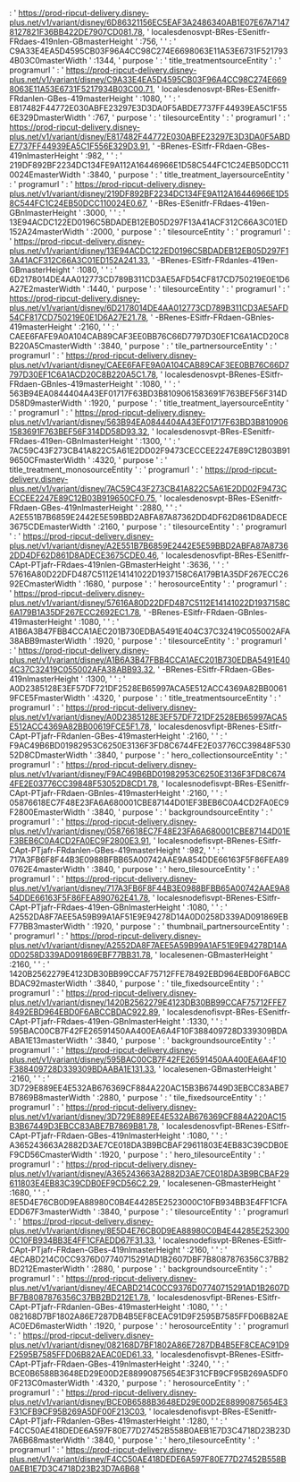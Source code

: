 : ' https://prod-ripcut-delivery.disney-plus.net/v1/variant/disney/6D86321156EC5EAF3A2486340AB1E07E67A71478127821F36BB422DE7907CD081.78, ' localesdenosvpt-BRes-ESenitfr-FRdaes-419nlen-GBmasterHeight ' :756, '  ' : ' C9A33E4EA5D4595CB03F96A4CC98C274E6698063E11A53E6731F5217934B03C0masterWidth ' :1344, ' purpose ' : ' title_treatmentsourceEntity ' : ' programurl ' : ' https://prod-ripcut-delivery.disney-plus.net/v1/variant/disney/C9A33E4EA5D4595CB03F96A4CC98C274E6698063E11A53E6731F5217934B03C00.71, ' localesdenosvpt-BRes-ESenitfr-FRdanlen-GBes-419masterHeight ' :1080, '  ' : ' E817482F44772E030ABFE23297E3D3DA0F5ABDE7737FF44939EA5C1F556E329DmasterWidth ' :767, ' purpose ' : ' tilesourceEntity ' : ' programurl ' : ' https://prod-ripcut-delivery.disney-plus.net/v1/variant/disney/E817482F44772E030ABFE23297E3D3DA0F5ABDE7737FF44939EA5C1F556E329D3.91, ' -BRenes-ESitfr-FRdaen-GBes-419nlmasterHeight ' :982, '  ' : ' 219DF892BF2234DC134FE9A112A16446966E1D58C544FC1C24EB50DCC110024EmasterWidth ' :3840, ' purpose ' : ' title_treatment_layersourceEntity ' : ' programurl ' : ' https://prod-ripcut-delivery.disney-plus.net/v1/variant/disney/219DF892BF2234DC134FE9A112A16446966E1D58C544FC1C24EB50DCC110024E0.67, ' -BRes-ESenitfr-FRdaes-419en-GBnlmasterHeight ' :3000, '  ' : ' 13E94ACDC122ED0196C5BDADEB12EB05D297F13A41ACF312C66A3C01ED152A24masterWidth ' :2000, ' purpose ' : ' tilesourceEntity ' : ' programurl ' : ' https://prod-ripcut-delivery.disney-plus.net/v1/variant/disney/13E94ACDC122ED0196C5BDADEB12EB05D297F13A41ACF312C66A3C01ED152A241.33, ' -BRenes-ESitfr-FRdanles-419en-GBmasterHeight ' :1080, '  ' : ' 6D2178014DE4AA012773CD789B311CD3AE5AFD54CF817CD750219E0E1D6A27E2masterWidth ' :1440, ' purpose ' : ' tilesourceEntity ' : ' programurl ' : ' https://prod-ripcut-delivery.disney-plus.net/v1/variant/disney/6D2178014DE4AA012773CD789B311CD3AE5AFD54CF817CD750219E0E1D6A27E21.78, ' -BRenes-ESitfr-FRdaen-GBnles-419masterHeight ' :2160, '  ' : ' CAEE6FAFE9A0A104CAB89CAF3EE0BB76C66D7797D30EF1C6A1ACD20C8B220A5CmasterWidth ' :3840, ' purpose ' : ' tile_partnersourceEntity ' : ' programurl ' : ' https://prod-ripcut-delivery.disney-plus.net/v1/variant/disney/CAEE6FAFE9A0A104CAB89CAF3EE0BB76C66D7797D30EF1C6A1ACD20C8B220A5C1.78, ' localesdenosvpt-BRenes-ESitfr-FRdaen-GBnles-419masterHeight ' :1080, '  ' : ' 563B94EA0844404A43EF01717F63BD3B8109061583691F763BEF56F314DD58D9masterWidth ' :1920, ' purpose ' : ' title_treatment_layersourceEntity ' : ' programurl ' : ' https://prod-ripcut-delivery.disney-plus.net/v1/variant/disney/563B94EA0844404A43EF01717F63BD3B8109061583691F763BEF56F314DD58D93.32, ' localesdenosvpt-BRes-ESenitfr-FRdaes-419en-GBnlmasterHeight ' :1300, '  ' : ' 7AC59C43F273CB41A822C5A61E2DD02F9473CECCEE2247E89C12B03B919650CFmasterWidth ' :4320, ' purpose ' : ' title_treatment_monosourceEntity ' : ' programurl ' : ' https://prod-ripcut-delivery.disney-plus.net/v1/variant/disney/7AC59C43F273CB41A822C5A61E2DD02F9473CECCEE2247E89C12B03B919650CF0.75, ' localesdenosvpt-BRes-ESenitfr-FRdaen-GBes-419nlmasterHeight ' :2880, '  ' : ' A2E551B7B6859E2442E5E59BBD2ABFA87A87362DD4DF62D861D8ADECE3675CDEmasterWidth ' :2160, ' purpose ' : ' tilesourceEntity ' : ' programurl ' : ' https://prod-ripcut-delivery.disney-plus.net/v1/variant/disney/A2E551B7B6859E2442E5E59BBD2ABFA87A87362DD4DF62D861D8ADECE3675CDE0.46, ' localesdenosvfipt-BRes-ESenitfr-CApt-PTjafr-FRdaes-419nlen-GBmasterHeight ' :3636, '  ' : ' 57616A80D22DFD487C5112E14141022D1937158C6A179B1A35DF267ECC2692ECmasterWidth ' :1680, ' purpose ' : ' herosourceEntity ' : ' programurl ' : ' https://prod-ripcut-delivery.disney-plus.net/v1/variant/disney/57616A80D22DFD487C5112E14141022D1937158C6A179B1A35DF267ECC2692EC1.78, ' -BRenes-ESitfr-FRdaen-GBnles-419masterHeight ' :1080, '  ' : ' A1B6A3B47FBB4CCA1AEC201B730EDBA5491E404C37C32419C055002AFA38ABB9masterWidth ' :1920, ' purpose ' : ' tilesourceEntity ' : ' programurl ' : ' https://prod-ripcut-delivery.disney-plus.net/v1/variant/disney/A1B6A3B47FBB4CCA1AEC201B730EDBA5491E404C37C32419C055002AFA38ABB93.32, ' -BRenes-ESitfr-FRdaen-GBes-419nlmasterHeight ' :1300, '  ' : ' A0D2385128E3EF57DF721DF2528EB65997ACA5E512ACC4369A82BB00619FCE5FmasterWidth ' :4320, ' purpose ' : ' title_treatmentsourceEntity ' : ' programurl ' : ' https://prod-ripcut-delivery.disney-plus.net/v1/variant/disney/A0D2385128E3EF57DF721DF2528EB65997ACA5E512ACC4369A82BB00619FCE5F1.78, ' localesdenosvfipt-BRenes-ESitfr-CApt-PTjafr-FRdanlen-GBes-419masterHeight ' :2160, '  ' : ' F9AC49B6BD01982953C6250E3136F3FD8C6744FE2E03776CC39848F53052D8CDmasterWidth ' :3840, ' purpose ' : ' hero_collectionsourceEntity ' : ' programurl ' : ' https://prod-ripcut-delivery.disney-plus.net/v1/variant/disney/F9AC49B6BD01982953C6250E3136F3FD8C6744FE2E03776CC39848F53052D8CD1.78, ' localesnodefisvpt-BRes-ESenitfr-CApt-PTjafr-FRdaen-GBnles-419masterHeight ' :2160, '  ' : ' 05876618EC7F48E23FA6A680001CBE87144D01EF3BEB6C0A4CD2FA0EC9F2800EmasterWidth ' :3840, ' purpose ' : ' backgroundsourceEntity ' : ' programurl ' : ' https://prod-ripcut-delivery.disney-plus.net/v1/variant/disney/05876618EC7F48E23FA6A680001CBE87144D01EF3BEB6C0A4CD2FA0EC9F2800E3.91, ' localesnodefisvpt-BRenes-ESitfr-CApt-PTjafr-FRdanlen-GBes-419masterHeight ' :982, '  ' : ' 717A3FB6F8F44B3E0988BFBB65A00742AAE9A854DDE66163F5F86FEA890762E4masterWidth ' :3840, ' purpose ' : ' hero_tilesourceEntity ' : ' programurl ' : ' https://prod-ripcut-delivery.disney-plus.net/v1/variant/disney/717A3FB6F8F44B3E0988BFBB65A00742AAE9A854DDE66163F5F86FEA890762E41.78, ' localesnodefisvpt-BRenes-ESitfr-CApt-PTjafr-FRdaes-419en-GBnlmasterHeight ' :1080, '  ' : ' A2552DA8F7AEE5A59B99A1AF51E9E94278D14A0D0258D339AD091869EBF77BB3masterWidth ' :1920, ' purpose ' : ' thumbnail_partnersourceEntity ' : ' programurl ' : ' https://prod-ripcut-delivery.disney-plus.net/v1/variant/disney/A2552DA8F7AEE5A59B99A1AF51E9E94278D14A0D0258D339AD091869EBF77BB31.78, ' localesenen-GBmasterHeight ' :2160, '  ' : ' 1420B2562279E4123DB30BB99CCAF75712FFE78492EBD964EBD0F6ABCCBDAC92masterWidth ' :3840, ' purpose ' : ' tile_fixedsourceEntity ' : ' programurl ' : ' https://prod-ripcut-delivery.disney-plus.net/v1/variant/disney/1420B2562279E4123DB30BB99CCAF75712FFE78492EBD964EBD0F6ABCCBDAC922.89, ' localesdenofisvpt-BRes-ESenitfr-CApt-PTjafr-FRdaes-419en-GBnlmasterHeight ' :1330, '  ' : ' 595BAC00CB7F42FE26591450AA400EA6A4F10F388409728D339309BDAABA1E13masterWidth ' :3840, ' purpose ' : ' backgroundsourceEntity ' : ' programurl ' : ' https://prod-ripcut-delivery.disney-plus.net/v1/variant/disney/595BAC00CB7F42FE26591450AA400EA6A4F10F388409728D339309BDAABA1E131.33, ' localesenen-GBmasterHeight ' :2160, '  ' : ' 3D729E889EE4E532AB676369CF884A220AC15B3B67449D3EBCC83ABE7B7869B8masterWidth ' :2880, ' purpose ' : ' tile_fixedsourceEntity ' : ' programurl ' : ' https://prod-ripcut-delivery.disney-plus.net/v1/variant/disney/3D729E889EE4E532AB676369CF884A220AC15B3B67449D3EBCC83ABE7B7869B81.78, ' localesdenosvfipt-BRenes-ESitfr-CApt-PTjafr-FRdaen-GBes-419nlmasterHeight ' :1080, '  ' : ' A365243663A2882D3AE7CE018DA3B9BCBAF29611803E4EB83C39CDB0EF9CD56CmasterWidth ' :1920, ' purpose ' : ' hero_tilesourceEntity ' : ' programurl ' : ' https://prod-ripcut-delivery.disney-plus.net/v1/variant/disney/A365243663A2882D3AE7CE018DA3B9BCBAF29611803E4EB83C39CDB0EF9CD56C2.29, ' localesenen-GBmasterHeight ' :1680, '  ' : ' 8E5D4E76CB0D9EA88980C0B4E44285E2523000C10FB934BB3E4FF1CFAEDD67F3masterWidth ' :3840, ' purpose ' : ' tilesourceEntity ' : ' programurl ' : ' https://prod-ripcut-delivery.disney-plus.net/v1/variant/disney/8E5D4E76CB0D9EA88980C0B4E44285E2523000C10FB934BB3E4FF1CFAEDD67F31.33, ' localesnodefisvpt-BRenes-ESitfr-CApt-PTjafr-FRdaen-GBes-419nlmasterHeight ' :2160, '  ' : ' 4ECABD214C0CC9376D07740715291AD1B2607DBF7B8087876356C37BB2BD212EmasterWidth ' :2880, ' purpose ' : ' backgroundsourceEntity ' : ' programurl ' : ' https://prod-ripcut-delivery.disney-plus.net/v1/variant/disney/4ECABD214C0CC9376D07740715291AD1B2607DBF7B8087876356C37BB2BD212E1.78, ' localesdenosvfipt-BRenes-ESitfr-CApt-PTjafr-FRdanlen-GBes-419masterHeight ' :1080, '  ' : ' 082168D7BF1802A86E7287DB4B5EF8CEAC91D9F2595B7585FFD06B82AEAC0ED6masterWidth ' :1920, ' purpose ' : ' herosourceEntity ' : ' programurl ' : ' https://prod-ripcut-delivery.disney-plus.net/v1/variant/disney/082168D7BF1802A86E7287DB4B5EF8CEAC91D9F2595B7585FFD06B82AEAC0ED61.33, ' localesdenofisvpt-BRenes-ESitfr-CApt-PTjafr-FRdaen-GBes-419nlmasterHeight ' :3240, '  ' : ' BCE0B6588B3648ED29E00D2E88990875654E3F31CFB9CF95B269A5DF00F213C0masterWidth ' :4320, ' purpose ' : ' herosourceEntity ' : ' programurl ' : ' https://prod-ripcut-delivery.disney-plus.net/v1/variant/disney/BCE0B6588B3648ED29E00D2E88990875654E3F31CFB9CF95B269A5DF00F213C03, ' localesdenofisvpt-BRes-ESenitfr-CApt-PTjafr-FRdanlen-GBes-419masterHeight ' :1280, '  ' : ' F4CC50AE418DEDE6A597F80E77D27452B558B0AEB1E7D3C4718D23B23D7A6B68masterWidth ' :3840, ' purpose ' : ' hero_tilesourceEntity ' : ' programurl ' : ' https://prod-ripcut-delivery.disney-plus.net/v1/variant/disney/F4CC50AE418DEDE6A597F80E77D27452B558B0AEB1E7D3C4718D23B23D7A6B68 ' 
